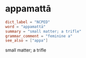 # appamattā

``` toml
dict_label = "NCPED"
word = "appamattā"
summary = "small matter; a trifle"
grammar_comment = "feminine a"
see_also = ["appa"]
```

small matter; a trifle

